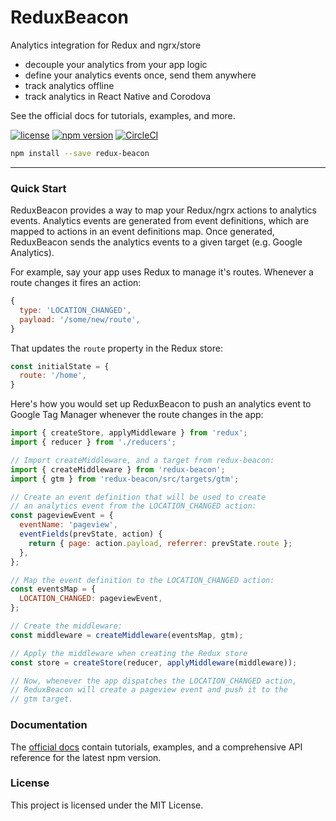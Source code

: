 # ReduxBeacon

Analytics integration for Redux and ngrx/store

 * decouple your analytics from your app logic
 * define your analytics events once, send them anywhere
 * track analytics offline
 * track analytics in React Native and Corodova

<b></b>

See the official docs for tutorials, examples, and more.

<b></b>

[![license](https://img.shields.io/github/license/rangle/redux-beacon.svg)](LICENSE)
[![npm version](https://img.shields.io/npm/v/redux-beacon.svg)](https://www.npmjs.com/package/redux-beacon)
[![CircleCI](https://img.shields.io/circleci/project/github/rangle/redux-beacon.svg)](https://circleci.com/gh/rangle/redux-beacon)

```bash
npm install --save redux-beacon
```
----

### Quick Start

ReduxBeacon provides a way to map your Redux/ngrx actions to analytics
events. Analytics events are generated from event definitions, which
are mapped to actions in an event definitions map. Once generated,
ReduxBeacon sends the analytics events to a given target (e.g. Google
Analytics).

For example, say your app uses Redux to manage it's routes. Whenever a
route changes it fires an action:

```js
{
  type: 'LOCATION_CHANGED',
  payload: '/some/new/route',
}
```

That updates the `route` property in the Redux store:

```js
const initialState = {
  route: '/home',
}
```

Here's how you would set up ReduxBeacon to push an analytics event to
Google Tag Manager whenever the route changes in the app:

```js
import { createStore, applyMiddleware } from 'redux';
import { reducer } from './reducers';

// Import createMiddleware, and a target from redux-beacon:
import { createMiddleware } from 'redux-beacon';
import { gtm } from 'redux-beacon/src/targets/gtm';

// Create an event definition that will be used to create
// an analytics event from the LOCATION_CHANGED action:
const pageviewEvent = {
  eventName: 'pageview',
  eventFields(prevState, action) {
    return { page: action.payload, referrer: prevState.route };
  },
};

// Map the event definition to the LOCATION_CHANGED action:
const eventsMap = {
  LOCATION_CHANGED: pageviewEvent,
};

// Create the middleware:
const middleware = createMiddleware(eventsMap, gtm);

// Apply the middleware when creating the Redux store
const store = createStore(reducer, applyMiddleware(middleware));

// Now, whenever the app dispatches the LOCATION_CHANGED action,
// ReduxBeacon will create a pageview event and push it to the
// gtm target.
```

### Documentation
The [official docs](https://rangle.github.io/redux-beacon/) contain
tutorials, examples, and a comprehensive API reference for the latest
npm version.

### License
This project is licensed under the MIT License.
